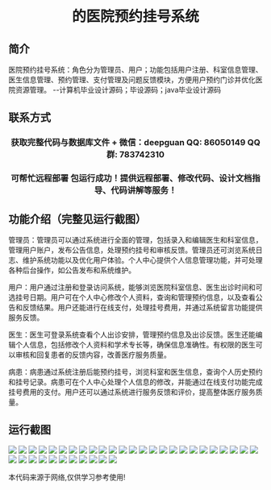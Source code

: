 <p><h1 align="center">的医院预约挂号系统</h1></p>

## 简介
医院预约挂号系统：角色分为管理员、用户；功能包括用户注册、科室信息管理、医生信息管理、预约管理、支付管理及问题反馈模块，方便用户预约门诊并优化医院资源管理。    --计算机毕业设计源码；毕设源码；java毕业设计源码


## 联系方式
<p><h3 align="center">获取完整代码与数据库文件 + 微信：deepguan QQ: 86050149 QQ群: 783742310</h3></p>
<p><h3 align="center">可帮忙远程部署 包运行成功！提供远程部署、修改代码、设计文档指导、代码讲解等服务！</h3></p>

## 功能介绍（完整见运行截图）
管理员：管理员可以通过系统进行全面的管理，包括录入和编辑医生和科室信息，管理用户账户，发布公告信息，处理预约挂号和审核反馈。管理员还可浏览系统日志、维护系统功能以及优化用户体验。个人中心提供个人信息管理功能，并可处理各种后台操作，如公告发布和系统维护。

用户：用户通过注册和登录访问系统，能够浏览医院科室信息、医生出诊时间和可选挂号日期。用户可在个人中心修改个人资料，查询和管理预约信息，以及查看公告和反馈结果。用户还能进行在线支付，处理挂号费用，并通过系统留言功能提供服务反馈。

医生：医生可登录系统查看个人出诊安排，管理预约信息及出诊反馈。医生还能编辑个人信息，包括修改个人资料和学术专长等，确保信息准确性。有权限的医生可以审核和回复患者的反馈内容，改善医疗服务质量。

病患：病患通过系统注册后能预约挂号，浏览科室和医生信息，查询个人历史预约和挂号记录。病患可在个人中心处理个人信息的修改，并能通过在线支付功能完成挂号费用的支付。用户还可以通过系统进行服务反馈和评价，提高整体医疗服务质量。


## 运行截图
![](https://bs-1329754181.cos.ap-shanghai.myqcloud.com/ssm/HospitalAppointmentSystem1/img/001.jpg)
![](https://bs-1329754181.cos.ap-shanghai.myqcloud.com/ssm/HospitalAppointmentSystem1/img/002.jpg)
![](https://bs-1329754181.cos.ap-shanghai.myqcloud.com/ssm/HospitalAppointmentSystem1/img/003.jpg)
![](https://bs-1329754181.cos.ap-shanghai.myqcloud.com/ssm/HospitalAppointmentSystem1/img/004.jpg)
![](https://bs-1329754181.cos.ap-shanghai.myqcloud.com/ssm/HospitalAppointmentSystem1/img/005.jpg)
![](https://bs-1329754181.cos.ap-shanghai.myqcloud.com/ssm/HospitalAppointmentSystem1/img/006.jpg)
![](https://bs-1329754181.cos.ap-shanghai.myqcloud.com/ssm/HospitalAppointmentSystem1/img/007.jpg)
![](https://bs-1329754181.cos.ap-shanghai.myqcloud.com/ssm/HospitalAppointmentSystem1/img/008.jpg)
![](https://bs-1329754181.cos.ap-shanghai.myqcloud.com/ssm/HospitalAppointmentSystem1/img/009.jpg)
![](https://bs-1329754181.cos.ap-shanghai.myqcloud.com/ssm/HospitalAppointmentSystem1/img/010.jpg)
![](https://bs-1329754181.cos.ap-shanghai.myqcloud.com/ssm/HospitalAppointmentSystem1/img/011.jpg)
![](https://bs-1329754181.cos.ap-shanghai.myqcloud.com/ssm/HospitalAppointmentSystem1/img/012.jpg)
![](https://bs-1329754181.cos.ap-shanghai.myqcloud.com/ssm/HospitalAppointmentSystem1/img/013.jpg)
![](https://bs-1329754181.cos.ap-shanghai.myqcloud.com/ssm/HospitalAppointmentSystem1/img/014.jpg)
![](https://bs-1329754181.cos.ap-shanghai.myqcloud.com/ssm/HospitalAppointmentSystem1/img/015.jpg)
![](https://bs-1329754181.cos.ap-shanghai.myqcloud.com/ssm/HospitalAppointmentSystem1/img/016.jpg)
![](https://bs-1329754181.cos.ap-shanghai.myqcloud.com/ssm/HospitalAppointmentSystem1/img/017.jpg)
![](https://bs-1329754181.cos.ap-shanghai.myqcloud.com/ssm/HospitalAppointmentSystem1/img/018.jpg)
![](https://bs-1329754181.cos.ap-shanghai.myqcloud.com/ssm/HospitalAppointmentSystem1/img/019.jpg)
![](https://bs-1329754181.cos.ap-shanghai.myqcloud.com/ssm/HospitalAppointmentSystem1/img/020.jpg)
![](https://bs-1329754181.cos.ap-shanghai.myqcloud.com/ssm/HospitalAppointmentSystem1/img/021.jpg)
![](https://bs-1329754181.cos.ap-shanghai.myqcloud.com/ssm/HospitalAppointmentSystem1/img/022.jpg)
![](https://bs-1329754181.cos.ap-shanghai.myqcloud.com/ssm/HospitalAppointmentSystem1/img/023.jpg)
![](https://bs-1329754181.cos.ap-shanghai.myqcloud.com/ssm/HospitalAppointmentSystem1/img/024.jpg)
![](https://bs-1329754181.cos.ap-shanghai.myqcloud.com/ssm/HospitalAppointmentSystem1/img/025.jpg)
![](https://bs-1329754181.cos.ap-shanghai.myqcloud.com/ssm/HospitalAppointmentSystem1/img/026.jpg)
![](https://bs-1329754181.cos.ap-shanghai.myqcloud.com/ssm/HospitalAppointmentSystem1/img/027.jpg)
![](https://bs-1329754181.cos.ap-shanghai.myqcloud.com/ssm/HospitalAppointmentSystem1/img/028.jpg)
![](https://bs-1329754181.cos.ap-shanghai.myqcloud.com/ssm/HospitalAppointmentSystem1/img/029.jpg)
![](https://bs-1329754181.cos.ap-shanghai.myqcloud.com/ssm/HospitalAppointmentSystem1/img/030.jpg)
![](https://bs-1329754181.cos.ap-shanghai.myqcloud.com/ssm/HospitalAppointmentSystem1/img/031.jpg)
![](https://bs-1329754181.cos.ap-shanghai.myqcloud.com/ssm/HospitalAppointmentSystem1/img/032.jpg)
![](https://bs-1329754181.cos.ap-shanghai.myqcloud.com/ssm/HospitalAppointmentSystem1/img/033.jpg)
![](https://bs-1329754181.cos.ap-shanghai.myqcloud.com/ssm/HospitalAppointmentSystem1/img/034.jpg)
![](https://bs-1329754181.cos.ap-shanghai.myqcloud.com/ssm/HospitalAppointmentSystem1/img/035.jpg)
![](https://bs-1329754181.cos.ap-shanghai.myqcloud.com/ssm/HospitalAppointmentSystem1/img/036.jpg)

<p>本代码来源于网络,仅供学习参考使用!</p>
